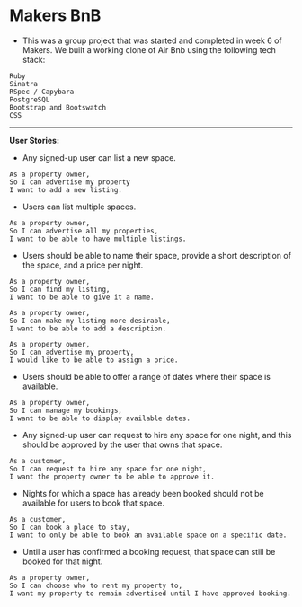 # Makers BnB

* This was a group project that was started and completed in week 6 of Makers. We built a working clone of Air Bnb using the following tech stack:

```
Ruby
Sinatra
RSpec / Capybara
PostgreSQL
Bootstrap and Bootswatch
CSS
```

-----
**User Stories:**


* Any signed-up user can list a new space.

```
As a property owner,
So I can advertise my property
I want to add a new listing.
```

* Users can list multiple spaces.

```
As a property owner,
So I can advertise all my properties,
I want to be able to have multiple listings.
```

* Users should be able to name their space, provide a short description of the space, and a price per night.

```
As a property owner,
So I can find my listing,
I want to be able to give it a name.
```
```
As a property owner,
So I can make my listing more desirable,
I want to be able to add a description.
```
```
As a property owner,
So I can advertise my property,
I would like to be able to assign a price.
```

* Users should be able to offer a range of dates where their space is available.

```
As a property owner,
So I can manage my bookings,
I want to be able to display available dates.
```

* Any signed-up user can request to hire any space for one night, and this should be approved by the user that owns that space.

```
As a customer,
So I can request to hire any space for one night,
I want the property owner to be able to approve it.
```

* Nights for which a space has already been booked should not be available for users to book that space.

```
As a customer,
So I can book a place to stay,
I want to only be able to book an available space on a specific date.
```

* Until a user has confirmed a booking request, that space can still be booked for that night.

```
As a property owner,
So I can choose who to rent my property to,
I want my property to remain advertised until I have approved booking.
```
